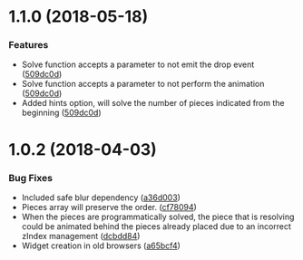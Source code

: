 <a name="1.1.0"></a>
# 1.1.0 (2018-05-18)
### Features
* Solve function accepts a parameter to not emit the drop event ([509dc0d](http://github.com/haztivity/jq-snap-puzzle/commits/509dc0d))
* Solve function accepts a parameter to not perform the animation ([509dc0d](http://github.com/haztivity/jq-snap-puzzle/commits/509dc0d))
* Added hints option, will solve the number of pieces indicated from the beginning ([509dc0d](http://github.com/haztivity/jq-snap-puzzle/commits/509dc0d))

<a name="1.0.2"></a>
# 1.0.2 (2018-04-03)
### Bug Fixes
* Included safe blur dependency ([a36d003](http://github.com/haztivity/jq-snap-puzzle/commits/a36d003))
* Pieces array will preserve the order. ([cf78094](http://github.com/haztivity/jq-snap-puzzle/commits/cf78094))
* When the pieces are programmatically solved, the piece that is resolving could be animated behind the pieces already placed due to an incorrect zIndex management ([dcbdd84](http://github.com/haztivity/jq-snap-puzzle/commits/dcbdd84))
* Widget creation in old browsers ([a65bcf4](http://github.com/haztivity/jq-snap-puzzle/commits/a65bcf4))



